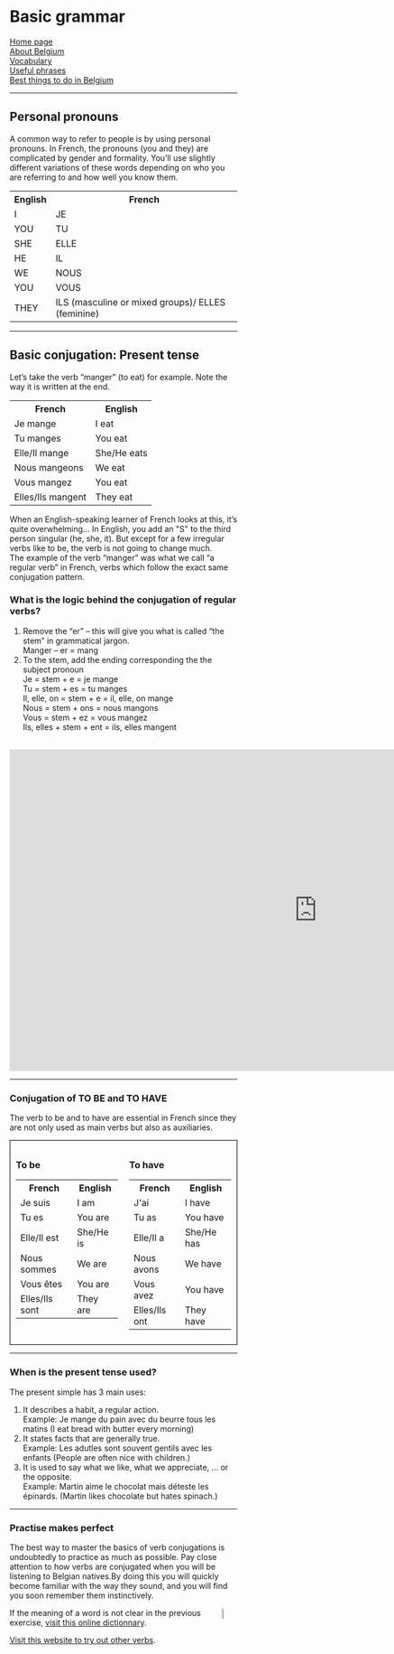 <h1 class="center">Basic grammar</h1>
<p class="center">
 <a href="index.html">Home page</a> <br>
 <a href="page2.html">About Belgium</a> <br>
 <a href="page3.html">Vocabulary</a> <br>
 <a href="page4.html">Useful phrases</a> <br>
 <a href="page6.html">Best things to do in Belgium</a> 
 </p> 
<hr>

<style>
* {
  box-sizing: border-box;
}

/* Create two equal columns that floats next to each other */

.column {
  float: left;
  width: 50%;
  padding: 10px;
}

/* Border around the container */

.row {
   border: 1px solid black;
}

/* Clear floats after the columns */

.row:after {
  content: "";
  display: table;
  clear: both;
}

/* Responsive layout - makes the two columns stack on top of each other instead of next to each other */

@media screen and (max-width: 600px) {
  .column {
    width: 100%;
  }
}
</style>

<h2>Personal pronouns</h2>
<p>
 A common way to refer to people is by using personal pronouns. In French, the pronouns (you and they) are complicated by gender and formality. You’ll use slightly different variations of these words depending on who you are referring to and how well you know them. 
</p>

<table style="width:100%">
  <tr>
    <th>English</th>
    <th>French</th>
  </tr>
  <tr>
    <td>I</td>
    <td>JE</td>
  </tr>
  <tr>
    <td>YOU</td>
    <td>TU</td>
  </tr>
  <tr>
    <td>SHE</td>
    <td>ELLE</td>
  </tr>
  <tr>
    <td>HE</td>
    <td>IL</td>
  </tr>
  <tr>
    <td>WE</td>
    <td>NOUS</td>
  </tr>
   <tr>
    <td>YOU</td>
    <td>VOUS</td>
  </tr>
   <tr>
    <td>THEY</td>
    <td>ILS (masculine or mixed groups)/ ELLES (feminine)</td>
  </tr>
</table>
<hr>

<h2>Basic conjugation: Present tense</h2>
<p>
 Let’s take the verb “manger” (to eat) for example. Note the way it is written at the end.
</p>
<table style="width:100%">
  <tr>
    <th>French</th>
    <th>English</th>
  </tr>
  <tr>
    <td>Je mange</td>
    <td>I eat</td>
  </tr>
  <tr>
    <td>Tu manges</td>
    <td>You eat</td>
  </tr>
  <tr>
    <td>Elle/Il mange</td>
    <td>She/He eats</td>
  </tr>
  <tr>
    <td>Nous mangeons</td>
    <td>We eat</td>
  </tr>
  <tr>
    <td>Vous mangez</td>
    <td>You eat</td>
  </tr>
   <tr>
    <td>Elles/Ils mangent</td>
    <td>They eat</td>
  </tr>
</table>

<p>When an English-speaking learner of French looks at this, it’s quite overwhelming… In English, you add an "S" to the third person singular (he, she, it). But except for a few irregular verbs like to be, the verb is not going to change much. <br>
The example of the verb “manger” was what we call “a regular verb” in French, verbs which follow the exact same conjugation pattern.
</p>
<h3>What is the logic behind the conjugation of regular verbs?</h3>
<ol>
  <li>Remove the “er” – this will give you what is called “the stem” in grammatical jargon.<br>
 Manger – er = mang </li>
  <li>To the stem, add the ending corresponding the the subject pronoun<br>
Je = stem + e = je mange<br>
Tu = stem + es = tu manges<br>
Il, elle, on = stem + e = il, elle, on mange<br>
Nous = stem + ons = nous mangons<br>
Vous = stem + ez = vous mangez<br>
Ils, elles + stem + ent = ils, elles mangent</li>
</ol>
<br>

<iframe src="https://h5p.org/h5p/embed/686450" width="1090" height="570" frameborder="0" allowfullscreen="allowfullscreen"></iframe><script src="https://h5p.org/sites/all/modules/h5p/library/js/h5p-resizer.js" charset="UTF-8"></script>
<hr>
<h3> Conjugation of TO BE and TO HAVE</h3>
<p>
The verb to be and to have are essential in French since they are not only used as main verbs but also as auxiliaries. 
</p>
<div class="row">
  <div class="column">
   <h3>To be</h3>
<table style="width:100%">
  <tr>
    <th>French</th>
    <th>English</th>
  </tr>
  <tr>
    <td>Je suis</td>
    <td>I am</td>
  </tr>
  <tr>
    <td>Tu es</td>
    <td>You are</td>
  </tr>
  <tr>
    <td>Elle/Il est</td>
    <td>She/He is</td>
  </tr>
  <tr>
    <td>Nous sommes</td>
    <td>We are</td>
  </tr>
  <tr>
    <td>Vous êtes</td>
    <td>You are</td>
  </tr>
   <tr>
    <td>Elles/Ils sont</td>
    <td>They are</td>
  </tr>
</table>
</div>
  <div class="column">
  <h3>To have</h3>
<table style="width:100%">
  <tr>
    <th>French</th>
    <th>English</th>
  </tr>
  <tr>
    <td>J'ai</td>
    <td>I have</td>
  </tr>
  <tr>
    <td>Tu as</td>
    <td>You have</td>
  </tr>
  <tr>
    <td>Elle/Il a</td>
    <td>She/He has</td>
  </tr>
  <tr>
    <td>Nous avons</td>
    <td>We have</td>
  </tr>
  <tr>
    <td>Vous avez</td>
    <td>You have</td>
  </tr>
   <tr>
    <td>Elles/Ils ont</td>
    <td>They have</td>
  </tr>
</table>
</div>
</div>
<hr/>
<h3>When is the present tense used?</h3>
<p>
The present simple has 3 main uses:
<ol>
 <li>It describes a habit, a regular action.<br>
 Example: Je mange du pain avec du beurre tous les matins (I eat bread with butter every morning)</li>
 <li>It states facts that are generally true. <br>
 Example: Les adutles sont souvent gentils avec les enfants (People are often nice with children.)</li>
 <li>It is used to say what we like, what we appreciate, ... or the opposite.<br>
 Example: Martin aime le chocolat mais déteste les épinards. (Martin likes chocolate but hates spinach.) </li>
</ol>
</p>
<hr>
<h3>Practise makes perfect</h3>
<p>
The best way to master the basics of verb conjugations is undoubtedly to practice as much as possible. Pay close attention to how verbs are conjugated when you will be listening to Belgian natives.By doing this you will quickly become familiar with the way they sound, and you will find you soon remember them instinctively.
</p>

<img src="https://image.flaticon.com/icons/png/512/1401/1401284.png" alt="online dictionary" width="7%" height="7%" align="right"> 
If the meaning of a word is not clear in the previous exercise, <a href="https://www.linguee.fr/">visit this online dictionnary</a>. <br>

<a href="https://conjugueur.reverso.net/conjugaison-francais-verbe-conjuguer.html">Visit this website to try out other verbs</a>.
